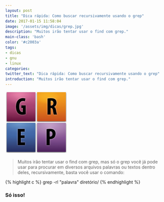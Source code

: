```yaml
---
layout: post
title: "Dica rápida: Como buscar recursivamente usando o grep"
date: 2017-01-15 11:58:04
image: '/assets/img/dicas/grep.jpg'
description: "Muitos irão tentar usar o find com grep."
main-class: 'bash'
color: '#c2003a'
tags:
- dicas
- gnu
- linux
categories:
twitter_text: "Dica rápida: Como buscar recursivamente usando o grep"
introduction: "Muitos irão tentar usar o find com grep."
---
```


![Grep](/assets/img/dicas/grep.jpg)

>Muitos irão tentar usar o find com grep, mas só o grep você já pode usar para procurar em diversos arquivos palavras ou textos dentro deles, recursivamente, basta você usar o comando:

{% highlight c %}
grep -rl "palavra" diretório/
{% endhighlight %}

### Só isso!
